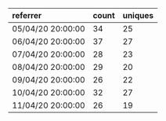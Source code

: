 | referrer          | count | uniques |
| :---------------- | :---- | :------ |
| 05/04/20 20:00:00 | 34    | 25      |
| 06/04/20 20:00:00 | 37    | 27      |
| 07/04/20 20:00:00 | 28    | 23      |
| 08/04/20 20:00:00 | 29    | 20      |
| 09/04/20 20:00:00 | 26    | 22      |
| 10/04/20 20:00:00 | 32    | 27      |
| 11/04/20 20:00:00 | 26    | 19      |